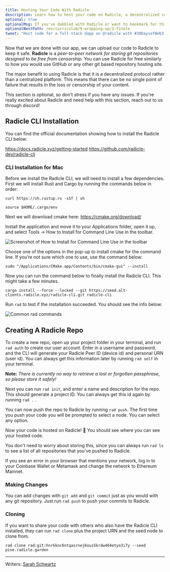 ```yaml
---
title: Hosting Your Code With Radicle
description: Learn how to host your code on Radicle, a decentralized code collaboration network.
optional: true
optionalMsg: If you've dabbled with Radicle or want to bookmark for this later, feel free to jump ahead!
optionalNextPath: /en/curriculum/9-wrapping-up/3-finale
tweet: "Host code for a full-stack dapp on @radicle with #30DaysofWeb3 @womenbuildweb3 💻"
---
```


Now that we are done with our app, we can upload our code to Radicle to keep it safe. **Radicle** is a _peer-to-peer network for storing git repositories designed to be free from censorship._ You can use Radicle for free similarly to how you would use GitHub or any other git based repository hosting site.

The major benefit to using Radicle is that it is a decentralized protocol rather than a centralized platform. This means that there can be no single point of failure that results in the loss or censorship of your content.

This section is optional, so don't stress if you have any issues. If you're really excited about Radicle and need help with this section, reach out to us through discord!

## Radicle CLI Installation

You can find the official documentation showing how to install the Radicle CLI below:

https://docs.radicle.xyz/getting-started
https://github.com/radicle-dev/radicle-cli

### CLI Installation for Mac

Before we install the Radicle CLI, we will need to install a few dependencies. First we will install Rust and Cargo by running the commands below in order:

```
curl https://sh.rustup.rs -sSf | sh
```

```
source $HOME/.cargo/env
```

Next we will download cmake here: https://cmake.org/download/

Install the application and move it to your Applications folder, open it up, and select Tools → How to Install for Command Line Use in the toolbar.

![Screenshot of How to Install for Command Line Use in the toolbar](https://i.imgur.com/GDLGFv7.png)

Choose one of the options in the pop-up to install cmake for the command line. If you’re not sure which one to use, use the command below:

```
sudo "/Applications/CMake.app/Contents/bin/cmake-gui" --install
```

Now you can run the command below to finally install the Radicle CLI. This might take a few minutes.

```
cargo install --force --locked --git https://seed.alt-clients.radicle.xyz/radicle-cli.git radicle-cli
```

Run `rad` to test if the installation succeeded. You should see the info below:

![Common `rad` commands](https://i.imgur.com/A9wZqqq.png)

## Creating A Radicle Repo

To create a new repo, open up your project folder in your terminal, and run `rad auth` to create our user account. Enter in a username and password, and the CLI will generate your Radicle Peer ID (device id) and personal URN (user id). You can always get this information later by running `rad self` in your terminal.

**Note:** _There is currently no way to retrieve a lost or forgotten passphrase, so please store it safely!_

Next you can run `rad init`, and enter a name and description for the repo. This should generate a project ID. You can always get this id again by running `rad .` .

You can now push the repo to Radicle by running `rad push`. The first time you push your code you will be prompted to select a node. You can select any option.

Now your code is hosted on Radicle! 🎉 You should see where you can see your hosted code.

You don't need to worry about storing this, since you can always run `rad ls` to see a list of all repositories that you've pushed to Radicle.

If you see an error in your browser that mentions your network, log in to your Coinbase Wallet or Metamask and change the network to Ethereum Mainnet.

### Making Changes

You can add changes with `git add` and `git commit` just as you would with any git repository. Just run `rad push` to push your commits to Radicle.

### Cloning

If you want to share your code with others who also have the Radicle CLI installed, they can run `rad clone` plus the project URN and the seed node to clone from.

```
rad clone rad:git:hnrkknc6ntqasrnej6ous5krdw464etyo3i7y --seed pine.radicle.garden
```

---

Writers: [Sarah Schwartz](https://twitter.com/schwartzswartz)
